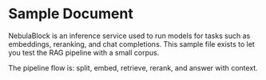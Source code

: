 # Sample Document

NebulaBlock is an inference service used to run models for tasks such as embeddings, reranking, and chat completions. This sample file exists to let you test the RAG pipeline with a small corpus.

The pipeline flow is: split, embed, retrieve, rerank, and answer with context.

